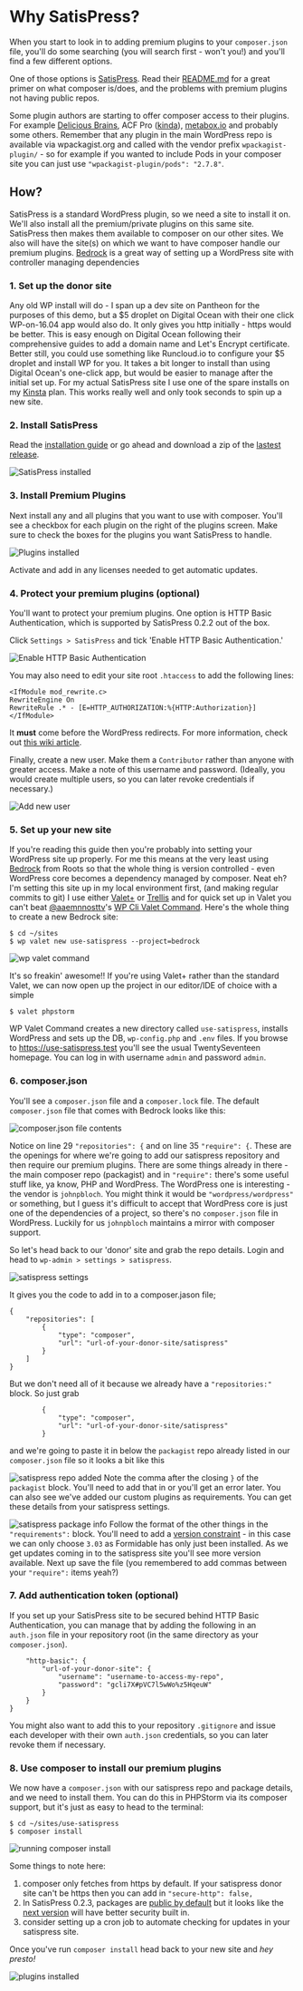 # Why SatisPress?

When you start to look in to adding premium plugins to your `composer.json` file, you'll do some searching (you will search first - won't you!) and you'll find a few different options.

One of those options is [SatisPress](https://github.com/blazersix/satispress). Read their [README.md](https://github.com/blazersix/satispress/blob/master/README.md) for a great primer on what composer is/does, and the problems with premium plugins not having public repos.

Some plugin authors are starting to offer composer access to their plugins. For example [Delicious Brains](https://deliciousbrains.com/composer-premium-wordpress-plugins/), ACF Pro ([kinda](https://discourse.roots.io/t/acf-pro-as-a-composer-dependency-without-committing-your-license-key-unencrypted/6690)), [metabox.io](https://docs.metabox.io/extensions/composer/) and probably some others. Remember that any plugin in the main WordPress repo is available via wpackagist.org and called with the vendor prefix `wpackagist-plugin/` - so for example if you wanted to include Pods in your composer site you can just use `"wpackagist-plugin/pods": "2.7.8"`.

## How?

SatisPress is a standard WordPress plugin, so we need a site to install it on. We'll also install all the premium/private plugins on this same site. SatisPress then makes them available to composer on our other sites.
We also will have the site(s) on which we want to have composer handle our premium plugins. [Bedrock](https://roots.io/bedrock/) is a great way of setting up a WordPress site with controller managing dependencies

### 1. Set up the donor site

Any old WP install will do - I span up a dev site on Pantheon for the purposes of this demo, but a $5 droplet on Digital Ocean with their one click WP-on-16.04 app would also do. It only gives you http initially - https would be better. This is easy enough on Digital Ocean following their comprehensive guides to add a domain name and Let's Encrypt certificate.
Better still, you could use something like Runcloud.io to configure your $5 droplet and install WP for you. It takes a bit longer to install than using Digital Ocean's one-click app, but would be easier to manage after the initial set up.
For my actual SatisPress site I use one of the spare installs on my [Kinsta](https://kinsta.com/plans/) plan. This works really well and only took seconds to spin up a new site.

### 2. Install SatisPress

Read the [installation guide](https://github.com/blazersix/satispress/blob/develop/docs/installation.md) or go ahead and download a zip of the [lastest release](https://github.com/blazersix/satispress/releases/latest).

![SatisPress installed](sp4d-img-19.jpg)

### 3. Install Premium Plugins

Next install any and all plugins that you want to use with composer. You'll see a checkbox for each plugin on the right of the plugins screen. Make sure to check the boxes for the plugins you want SatisPress to handle.

![Plugins installed](sp4d-img-20.jpg)

Activate and add in any licenses needed to get automatic updates.

### 4. Protect your premium plugins (optional)

You'll want to protect your premium plugins. One option is HTTP Basic Authentication, which is supported by SatisPress 0.2.2 out of the box.

Click `Settings > SatisPress` and tick 'Enable HTTP Basic Authentication.'

![Enable HTTP Basic Authentication](sp4d-img-34.jpg)

You may also need to edit your site root `.htaccess` to add the following lines:

```To get around this, you'll need to set an environment variable in the site root .htaccess file.
<IfModule mod_rewrite.c>
RewriteEngine On
RewriteRule .* - [E=HTTP_AUTHORIZATION:%{HTTP:Authorization}]
</IfModule>
```

It **must** come before the WordPress redirects. For more information, check out [this wiki article](https://github.com/blazersix/satispress/wiki/Basic-Auth).

Finally, create a new user. Make them a `Contributor` rather than anyone with greater access. Make a note of this username and password. (Ideally, you would create multiple users, so you can later revoke credentials if necessary.)

![Add new user](sp4d-img-35.jpg)

### 5. Set up your new site

If you're reading this guide then you're probably into setting your WordPress site up properly. For me this means at the very least using [Bedrock](https://roots.io/bedrock/) from Roots so that the whole thing is version controlled - even WordPress core becomes a dependency managed by composer. Neat eh?
I'm setting this site up in my local environment first, (and making regular commits to git)
I use either [Valet+](https://github.com/weprovide/valet-plus) or [Trellis](https://roots.io/trellis) and for quick set up in Valet you can't beat [@aaemnnosttv](https://github.com/aaemnnosttv)'s [WP Cli Valet Command](https://github.com/aaemnnosttv/wp-cli-valet-command).
Here's the whole thing to create a new Bedrock site:

```
$ cd ~/sites
$ wp valet new use-satispress --project=bedrock
```

![wp valet command](sp4d-img-32.jpg)

It's so freakin' awesome!! If you're using Valet+ rather than the standard Valet, we can now open up the project in our editor/IDE of choice with a simple

```
$ valet phpstorm
```

WP Valet Command creates a new directory called `use-satispress`, installs WordPress and sets up the DB, `wp-config.php` and `.env` files. If you browse to https://use-satispress.test you'll see the usual TwentySeventeen homepage. You can log in with username `admin` and password `admin`.

### 6. composer.json

You'll see a `composer.json` file and a `composer.lock` file. The default `composer.json` file that comes with Bedrock looks like this:

![composer.json file contents](sp4d-img-29.jpg)

Notice on line 29 `"repositories": {` and on line 35 `"require": {`. These are the openings for where we're going to add our satispress repository and then require our premium plugins. There are some things already in there - the main composer repo (packagist) and in `"require":` there's some useful stuff like, ya know, PHP and WordPress.
The WordPress one is interesting - the vendor is `johnpbloch`. You might think it would be `"wordpress/wordpress"` or something, but I guess it's difficult to accept that WordPress core is just one of the dependencies of a project, so there's no `composer.json` file in WordPress. Luckily for us `johnpbloch` maintains a mirror with composer support.

So let's head back to our 'donor' site and grab the repo details. Login and head to `wp-admin > settings > satispress`.

![satispress settings](sp4d-img-13.jpg)

It gives you the code to add in to a composer.jason file;

```
{
    "repositories": [
        {
            "type": "composer",
            "url": "url-of-your-donor-site/satispress"
        }
    ]
}
```

But we don't need all of it because we already have a `"repositories:"` block. So just grab

```
        {
            "type": "composer",
            "url": "url-of-your-donor-site/satispress"
        }
```

and we're going to paste it in below the `packagist` repo already listed in our `composer.json` file so it looks a bit like this

![satispress repo added](sp4d-img-06.jpg)
Note the comma after the closing `}` of the `packagist` block. You'll need to add that in or you'll get an error later.
You can also see we've added our custom plugins as requirements. You can get these details from your satispress settings.

![satispress package info](sp4d-img-27.jpg)
Follow the format of the other things in the `"requirements":` block. You'll need to add a [version constraint](https://getcomposer.org/doc/articles/versions.md) - in this case we can only choose `3.03` as Formidable has only just been installed. As we get updates coming in to the satispress site you'll see more version available.
Next up save the file (you remembered to add commas between your `"require":` items yeah?)

### 7. Add authentication token (optional)

If you set up your SatisPress site to be secured behind HTTP Basic Authentication, you can manage that by adding the following in an `auth.json` file in your repository root (in the same directory as your `composer.json`).

```{
    "http-basic": {
        "url-of-your-donor-site": {
            "username": "username-to-access-my-repo",
            "password": "gcli7X#pVC7l5wWo%z5HqeuW"
        }
    }
}
```

You might also want to add this to your repository `.gitignore` and issue each developer with their own `auth.json` credentials, so you can later revoke them if necessary.

### 8. Use composer to install our premium plugins

We now have a `composer.json` with our satispress repo and package details, and we need to install them. You can do this in PHPStorm via its composer support, but it's just as easy to head to the terminal:

```
$ cd ~/sites/use-satispress
$ composer install
```

![running composer install](sp4d-img-04.jpg)

Some things to note here:

1.  composer only fetches from https by default. If your satispress donor site can't be https then you can add in `"secure-http": false,`
1.  In SatisPress 0.2.3, packages are [public by default](https://github.com/blazersix/satispress/tree/master#security) but it looks like the [next version](https://github.com/blazersix/satispress/blob/develop/docs/security.md) will have better security built in.
1.  consider setting up a cron job to automate checking for updates in your satispress site.

Once you've run `composer install` head back to your new site and _hey presto!_

![plugins installed](sp4d-img-30.jpg)
